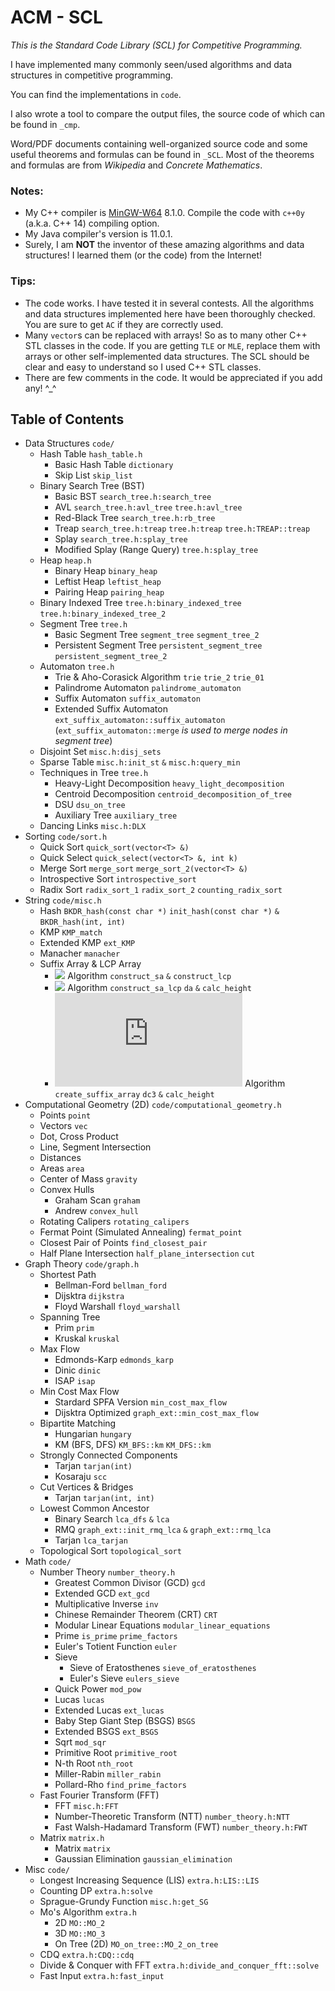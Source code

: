 # ACM - SCL

*This is the Standard Code Library (SCL) for Competitive Programming.*

I have implemented many commonly seen/used algorithms and data structures in competitive programming.

You can find the implementations in `code`.

I also wrote a tool to compare the output files, the source code of which can be found in `_cmp`.

Word/PDF documents containing well-organized source code and some useful theorems and formulas can be found in `_SCL`. Most of the theorems and formulas are from *Wikipedia* and *Concrete Mathematics*.

### Notes:
- My C++ compiler is [MinGW-W64](https://sourceforge.net/projects/mingw-w64/) 8.1.0. Compile the code with `c++0y` (a.k.a. C++ 14) compiling option.
- My Java compiler's version is 11.0.1.
- Surely, I am **NOT** the inventor of these amazing algorithms and data structures! I learned them (or the code) from the Internet!

### Tips:
- The code works. I have tested it in several contests. All the algorithms and data structures implemented here have been thoroughly checked. You are sure to get `AC` if they are correctly used.
- Many `vector`s can be replaced with arrays! So as to many other C++ STL classes in the code. If you are getting `TLE` or `MLE`, replace them with arrays or other self-implemented data structures. The SCL should be clear and easy to understand so I used C++ STL classes.
- There are few comments in the code. It would be appreciated if you add any! ^_^

## Table of Contents
- Data Structures `code/`
    - Hash Table `hash_table.h`
        - Basic Hash Table `dictionary`
        - Skip List `skip_list`
    - Binary Search Tree (BST)
        - Basic BST `search_tree.h:search_tree`
        - AVL `search_tree.h:avl_tree` `tree.h:avl_tree`
        - Red-Black Tree `search_tree.h:rb_tree`
        - Treap `search_tree.h:treap` `tree.h:treap` `tree.h:TREAP::treap`
        - Splay `search_tree.h:splay_tree`
        - Modified Splay (Range Query) `tree.h:splay_tree`
    - Heap `heap.h`
        - Binary Heap `binary_heap`
        - Leftist Heap `leftist_heap`
        - Pairing Heap `pairing_heap`
    - Binary Indexed Tree `tree.h:binary_indexed_tree` `tree.h:binary_indexed_tree_2`
    - Segment Tree `tree.h`
        - Basic Segment Tree `segment_tree` `segment_tree_2`
        - Persistent Segment Tree `persistent_segment_tree` `persistent_segment_tree_2`
    - Automaton `tree.h`
        - Trie & Aho-Corasick Algorithm `trie` `trie_2` `trie_01`
        - Palindrome Automaton `palindrome_automaton`
        - Suffix Automaton `suffix_automaton`
        - Extended Suffix Automaton `ext_suffix_automaton::suffix_automaton` (`ext_suffix_automaton::merge` *is used to merge nodes in segment tree*)
    - Disjoint Set `misc.h:disj_sets`
    - Sparse Table `misc.h:init_st` `&` `misc.h:query_min`
    - Techniques in Tree `tree.h`
        - Heavy-Light Decomposition `heavy_light_decomposition`
        - Centroid Decomposition `centroid_decomposition_of_tree`
        - DSU `dsu_on_tree`
        - Auxiliary Tree `auxiliary_tree`
    - Dancing Links `misc.h:DLX`
- Sorting `code/sort.h`
    - Quick Sort `quick_sort(vector<T> &)`
    - Quick Select `quick_select(vector<T> &, int k)`
    - Merge Sort `merge_sort` `merge_sort_2(vector<T> &)`
    - Introspective Sort `introspective_sort`
    - Radix Sort `radix_sort_1` `radix_sort_2` `counting_radix_sort`
- String `code/misc.h`
    - Hash `BKDR_hash(const char *)` `init_hash(const char *)` `&` `BKDR_hash(int, int)`
    - KMP `KMP_match`
    - Extended KMP `ext_KMP`
    - Manacher `manacher`
    - Suffix Array & LCP Array
        - ![](http://latex.codecogs.com/gif.latex?O(n\\log^2(n))) Algorithm `construct_sa` `&` `construct_lcp`
        - ![](http://latex.codecogs.com/gif.latex?O(n\\log%20n)) Algorithm `construct_sa_lcp` `da` `&` `calc_height`
        - ![](http://latex.codecogs.com/gif.latex?O(n)) Algorithm `create_suffix_array` `dc3` `&` `calc_height`
- Computational Geometry (2D) `code/computational_geometry.h`
    - Points `point`
    - Vectors `vec`
    - Dot, Cross Product
    - Line, Segment Intersection
    - Distances
    - Areas `area`
    - Center of Mass `gravity`
    - Convex Hulls
        - Graham Scan `graham`
        - Andrew `convex_hull`
    - Rotating Calipers `rotating_calipers`
    - Fermat Point (Simulated Annealing) `fermat_point`
    - Closest Pair of Points `find_closest_pair`
    - Half Plane Intersection `half_plane_intersection` `cut`
- Graph Theory `code/graph.h`
    - Shortest Path
        - Bellman-Ford `bellman_ford`
        - Dijsktra `dijkstra`
        - Floyd Warshall `floyd_warshall`
    - Spanning Tree
        - Prim `prim`
        - Kruskal `kruskal`
    - Max Flow
        - Edmonds-Karp `edmonds_karp`
        - Dinic `dinic`
        - ISAP `isap`
    - Min Cost Max Flow
        - Stardard SPFA Version `min_cost_max_flow`
        - Dijsktra Optimized `graph_ext::min_cost_max_flow`
    - Bipartite Matching
        - Hungarian `hungary`
        - KM (BFS, DFS) `KM_BFS::km` `KM_DFS::km`
    - Strongly Connected Components
        - Tarjan `tarjan(int)`
        - Kosaraju `scc`
    - Cut Vertices & Bridges
        - Tarjan `tarjan(int, int)`
    - Lowest Common Ancestor
        - Binary Search `lca_dfs` `&` `lca`
        - RMQ `graph_ext::init_rmq_lca` `&` `graph_ext::rmq_lca`
        - Tarjan `lca_tarjan`
    - Topological Sort `topological_sort`
- Math `code/`
    - Number Theory `number_theory.h`
        - Greatest Common Divisor (GCD) `gcd`
        - Extended GCD `ext_gcd`
        - Multiplicative Inverse `inv`
        - Chinese Remainder Theorem (CRT) `CRT`
        - Modular Linear Equations `modular_linear_equations`
        - Prime `is_prime` `prime_factors`
        - Euler's Totient Function `euler`
        - Sieve
            - Sieve of Eratosthenes `sieve_of_eratosthenes` 
            - Euler's Sieve `eulers_sieve`
        - Quick Power `mod_pow`
        - Lucas `lucas`
        - Extended Lucas `ext_lucas`
        - Baby Step Giant Step (BSGS) `BSGS`
        - Extended BSGS `ext_BSGS`
        - Sqrt `mod_sqr`
        - Primitive Root `primitive_root`
        - N-th Root `nth_root`
        - Miller-Rabin `miller_rabin`
        - Pollard-Rho `find_prime_factors`
    - Fast Fourier Transform (FFT)
        - FFT `misc.h:FFT`
        - Number-Theoretic Transform (NTT) `number_theory.h:NTT`
        - Fast Walsh-Hadamard Transform (FWT) `number_theory.h:FWT`
    - Matrix `matrix.h`
        - Matrix `matrix`
        - Gaussian Elimination `gaussian_elimination`
- Misc `code/`
    - Longest Increasing Sequence (LIS) `extra.h:LIS::LIS`
    - Counting DP `extra.h:solve`
    - Sprague-Grundy Function `misc.h:get_SG`
    - Mo's Algorithm `extra.h`
        - 2D `MO::MO_2`
        - 3D `MO::MO_3`
        - On Tree (2D) `MO_on_tree::MO_2_on_tree`
    - CDQ `extra.h:CDQ::cdq`
    - Divide & Conquer with FFT `extra.h:divide_and_conquer_fft::solve`
    - Fast Input `extra.h:fast_input`
